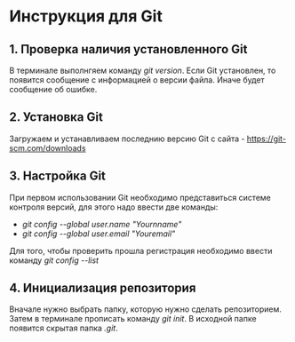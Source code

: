 # Инструкция для Git

## 1. Проверка наличия установленного Git

В терминале выполнгяем команду *git version*.
Если Git установлен, то появится сообщение с информацией о версии файла.
Иначе будет сообщение об ошибке.

## 2. Установка Git

Загружаем и устанавливаем последнию версию Git с сайта - <https://git-scm.com/downloads>

## 3. Настройка Git

При первом использовании Git необходимо представиться системе контроля версий, для этого надо ввести две команды:

- *git config --global user.name "Yournname"*
- *git config --global user.email "Youremail"*

Для того, чтобы проверить прошла регистрация необходимо ввести команду *git config --list*

## 4. Инициализация репозитория 
Вначале нужно выбрать папку, которую нужно сделать репозиторием. Затем в терминале прописать команду *git init*. 
В исходной папке появится скрытая папка *.git*.